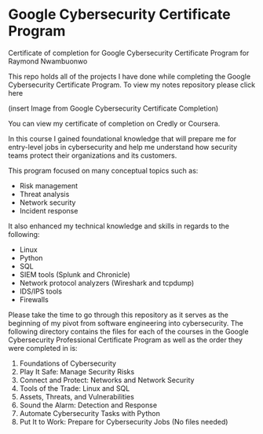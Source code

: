 # Google Cybersecurity Certificate Program

Certificate of completion for Google Cybersecurity Certificate Program for Raymond Nwambuonwo

This repo holds all of the projects I have done while completing the Google Cybersecurity Certificate Program. To view my notes repository please click here

(insert Image from Google Cybersecurity Certificate Completion)

You can view my certificate of completion on Credly or Coursera.

In this course I gained foundational knowledge that will prepare me for entry-level jobs in cybersecurity and help me understand how security teams protect their organizations and its customers.

This program focused on many conceptual topics such as:

- Risk management
- Threat analysis
- Network security
- Incident response

It also enhanced my technical knowledge and skills in regards to the following:

- Linux
- Python
- SQL
- SIEM tools (Splunk and Chronicle)
- Network protocol analyzers (Wireshark and tcpdump)
- IDS/IPS tools
- Firewalls

Please take the time to go through this repository as it serves as the beginning of my pivot from software engineering into cybersecurity. The following directory contains the files for each of the courses in the Google Cybersecurity Professional Certificate Program as well as the order they were completed in is:

1. Foundations of Cybersecurity
2. Play It Safe: Manage Security Risks
3. Connect and Protect: Networks and Network Security
4. Tools of the Trade: Linux and SQL
5. Assets, Threats, and Vulnerabilities
6. Sound the Alarm: Detection and Response
7. Automate Cybersecurity Tasks with Python
8. Put It to Work: Prepare for Cybersecurity Jobs (No files needed)
